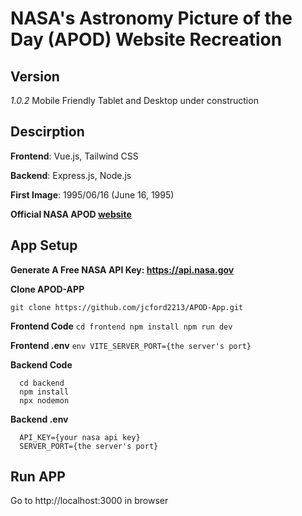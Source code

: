 # **NASA's Astronomy Picture of the Day (APOD) Website Recreation**

## **Version**
  *1.0.2*
  Mobile Friendly 
  Tablet and Desktop under construction

## **Descirption**
  **Frontend**: Vue.js, Tailwind CSS

  **Backend**:  Express.js, Node.js

  **First Image**: 1995/06/16 (June 16, 1995)

  **Official NASA APOD [website](https://apod.nasa.gov/apod/astropix.html)**
  
## **App Setup**
  **Generate A Free NASA API Key: https://api.nasa.gov**

  **Clone APOD-APP**
  ```
  git clone https://github.com/jcford2213/APOD-App.git
  ```

  **Frontend Code**
    ```
      cd frontend
      npm install
      npm run dev
    ```

   **Frontend .env**
    ``` env
      VITE_SERVER_PORT={the server's port}
    ```

  **Backend Code**
  ```
    cd backend
    npm install
    npx nodemon
  ```

  **Backend .env**
  ``` env
    API_KEY={your nasa api key}
    SERVER_PORT={the server's port}
  ```

 ## **Run APP**
  Go to http://localhost:3000 in browser

    